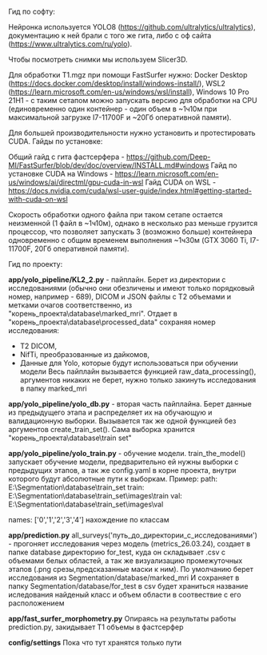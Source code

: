 [//]: # (Проект на данный момент полностью запускается с пайчарма про. Как только перенесу фастсерфер в контейнер, можно будет запусать с коммьюнити версии + докер.)

[//]: # (Предварительно нужно на компьютер установить FastSurfer &#40;https://github.com/Deep-MI/FastSurfer/tree/dev&#41;, через него в koko.py прогоняются данные для получения морфометрии, там же необходимо исправить имя компьютера в коде, который обращается непосредственно к фрисерферу. Кода, связанного с ним всего несколько строчек, документацию по нему взята из репозитория. Пока он не в контейнере, запускается на линуксе через Xming.)

[//]: # (Код давненько не оптимизировали, чтобы запустить его, возможно нужно сначала исправить пути в проекте в различных файлах .py.)

Гид по софту:

Нейронка используется YOLO8 (https://github.com/ultralytics/ultralytics), документацию к ней брали с того же гита, либо с оф сайта (https://www.ultralytics.com/ru/yolo).

Чтобы посмотреть снимки мы используем Slicer3D.

Для обработки T1.mgz при помощи FastSurfer нужно: 
Docker Desktop (https://docs.docker.com/desktop/install/windows-install/), WSL2 (https://learn.microsoft.com/en-us/windows/wsl/install), Windows 10 Pro 21H1 - с таким
сетапом можно запускать версию для обработки на CPU (единовременно один контейнер - один объем в ~1ч10м при максимальной загрузке I7-11700F и ~20Гб оперативной памяти).

Для большей производительности нужно установить и протестировать CUDA. Гайды по установке: 

Общий гайд с гита фастсерфера - https://github.com/Deep-MI/FastSurfer/blob/dev/doc/overview/INSTALL.md#windows
Гайд по установке CUDA на Windows - https://learn.microsoft.com/en-us/windows/ai/directml/gpu-cuda-in-wsl
Гайд CUDA on WSL - https://docs.nvidia.com/cuda/wsl-user-guide/index.html#getting-started-with-cuda-on-wsl

Скорость обработки одного файла при таком сетапе остается неизменной (1 файл в ~1ч10м), однако в несколько раз меньше грузится процессор, что позволяет запускать
3 (возможно больше) контейнера одновременно с общим временем выполнения ~1ч30м (GTX 3060 Ti, I7-11700F, 20Гб оперативной памяти).

Гид по проекту:

**app/yolo_pipeline/KL2_2.py** - пайплайн. Берет из директории с исследованиями (обычно они обезличены и имеют только порядковый номер, например - 689),
DICOM и JSON файлы с T2 объемами и метками очагов соответственно, из "корень_проекта\database\marked_mri". 
Отдает в "корень_проекта\database\processed_data" сохраняя номер исследования:
  - T2 DICOM, 
  - NifTi, преобразованные из дайкомов, 
  - Данные для Yolo, которые будут использоваться при обучении модели
  Весь пайплайн вызывается функцией raw_data_processing(), аргументов никаких не берет, нужно только закинуть исследования в папку marked_mri

**app/yolo_pipeline/yolo_db.py** - вторая часть пайплайна. Берет данные из предыдущего этапа и распределяет их на обучающую и валидационную выборки.
Вызывается так же одной функцией без аргументов create_train_set(). Сама выборка хранится "корень_проекта\database\train set"

**app/yolo_pipeline/yolo_train.py** - обучение модели. train_the_model() запускает обучение модели, предварительно ей нужны выборки с предыдущих этапов, 
а так же config.yaml в корне проекта, внутри которого будут абсолютные пути к выборкам.
Пример:
path: E:\Segmentation\database\train_set
train: E:\Segmentation\database\train_set\images\train
val: E:\Segmentation\database\train_set\images\val

names: ['0','1','2','3','4']
нахождение по классам

**app/prediction.py**
all_surveys('путь_до_директории_с_исследованиями') - прогоняет исследования через модель (metrics_26.03.24), создает в папке database директорию for_test, куда он складывает
.csv с объемами белых областей, а так же визуализацию промежуточных этапов (.png срезы,предсказанные маски к ним).
По умолчанию берет исследования из Segmentation/database/marked_mri
И сохраняет в папку Segmentation/database/for_test
в csv будет храниться название иследования найденый класс и объем области в соотвествие с его расположением

**app/fast_surfer_morphometry.py**
Опираясь на результаты работы prediction.py, закидывает Т1 объемы в фастсерфер

**config/settings**
Пока что тут хранятся только пути


